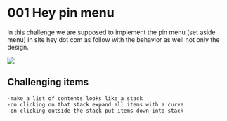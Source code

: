 # 001 Hey pin menu

In this challenge we are supposed to implement the pin menu (set aside menu) in site hey dot com as follow with the behavior as well not only the design.

![](https://i.imgur.com/VxmbMDO.gif)


## Challenging items

    -make a list of contents looks like a stack
    -on clicking on that stack expand all items with a curve
    -on clicking outside the stack put items down into stack

